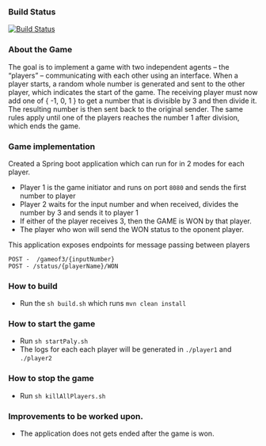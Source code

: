 ### Build Status

[![Build Status](https://travis-ci.org/shwethadavenapalli/GameOf3.svg?branch=master)](https://travis-ci.org/shwethadavenapalli/GameOf3)


### About the Game

The goal is to implement a game with two independent agents – the “players” –
communicating with each other using an interface.
When a player starts, a random whole number is generated and sent to the other player, which indicates the start of the game. The receiving player must now add one of { -1, 0, 1 } to get a number that is divisible by 3 and then divide it. The resulting number is then sent back to the original sender.
The same rules apply until one of the players reaches the number 1 after division, which ends the game.

### Game implementation 

Created a Spring boot application which can run for in 2 modes for each player.

- Player 1 is the game initiator and runs on port `8080` and sends the first number to player
- Player 2 waits for the input number and when received, divides the number by 3 and sends it to player 1
- If either of the player receives 3, then the GAME is WON by that player.
- The player who won will send the WON status to the oponent player.

This application exposes endpoints for message passing between players
 ```
POST -  /gameof3/{inputNumber}
POST - /status/{playerName}/WON

 ```

### How to build 
 - Run the `sh build.sh` which runs `mvn clean install`

### How to start the game 
- Run `sh startPaly.sh`
- The logs for each each player will be generated in `./player1` and `./player2`

### How to stop the game
- Run `sh killAllPlayers.sh`

### Improvements to be worked upon. 
- The application does not gets ended after the game is won.

